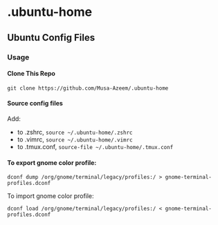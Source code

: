 # .ubuntu-home

## Ubuntu Config Files

### Usage

#### Clone This Repo
```
git clone https://github.com/Musa-Azeem/.ubuntu-home
```

#### Source config files
Add: 
- to .zshrc, `source ~/.ubuntu-home/.zshrc`
- to .vimrc, `source ~/.ubuntu-home/.vimrc`
- to .tmux.conf, `source-file ~/.ubuntu-home/.tmux.conf`

#### To export gnome color profile:

`dconf dump /org/gnome/terminal/legacy/profiles:/ > gnome-terminal-profiles.dconf`

To import gnome color profile:

`dconf load /org/gnome/terminal/legacy/profiles:/ < gnome-terminal-profiles.dconf`
